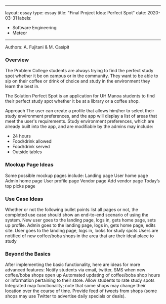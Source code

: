 
---
layout: essay
type: essay
title: "Final Project Idea: Perfect Spot"
date: 2020-03-31
labels:
  - Software Engineering
  - Meteor
---

Authors: A. Fujitani & M. Casipit

### Overview 
The Problem
College students are always trying to find the perfect study spot whether it be on campus or in the community. They want to be able to sip on their coffee or drink of choice and study in the environment they learn the best in.

The Solution 
Perfect Spot is an application for UH Manoa students to find their perfect study spot whether it be at a library or a coffee shop. 

Approach 
The user can create a profile that allows him/her to select their study environment preferences, and the app will display a list of areas that meet the user's requirements.
Study environment preferences, which are already built into the app, and are modifiable by the admins may include:
- 24 hours
- Food/drink allowed
- Food/drink served
- Outside tables

### Mockup Page Ideas 
Some possible mockup pages include: 
Landing page 
User home page 
Admin home page 
User profile page 
Vendor page 
Add vendor page 
Today’s top picks page 

### Use Case Ideas 
Whether or not the following bullet points list all pages or not, the completed use case should show an end-to-end scenario of using the system. 
New user goes to the landing page, logs in, gets home page, sets up profile. 
Admin goes to the landing page, logs in, gets home page, edits site. 
User goes to the landing page, logs in, looks for study spots
Users are notified of new coffee/boba shops in the area that are their ideal place to study

### Beyond the Basics 
After implementing the basic functionality, here are ideas for more advanced features: 
Notify students via email, twitter, SMS when new coffee/boba shops open up 
Automated updating of coffee/boba shop hours or information pertaining to their store.
Allow students to rate study spots
Integrated map functionality; note that some shops may change their location over the course of time. 
Provide feed of tweets from shops (some shops may use Twitter to advertise daily specials or deals). 

